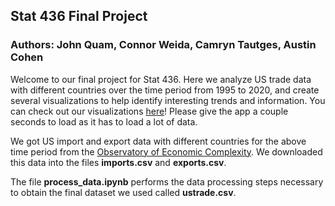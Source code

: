 ## Stat 436 Final Project

### Authors: John Quam, Connor Weida, Camryn Tautges, Austin Cohen

Welcome to our final project for Stat 436. Here we analyze US trade data with different countries over the time period from 1995 to 2020, and create several visualizations to help identify interesting trends and information. You can check out our visualizations [here](https://jquam15.shinyapps.io/436_Final_Project/)! Please give the app a couple seconds to load as it has to load a lot of data.

We got US import and export data with different countries for the above time period from the [Observatory of Economic Complexity](https://oec.world/en/visualize/tree_map/hs92/export/usa/show/all/2018.2019.2020/). We downloaded this data into the files **imports.csv** and **exports.csv**.

The file **process_data.ipynb** performs the data processing steps necessary to obtain the final dataset we used called **ustrade.csv**.





